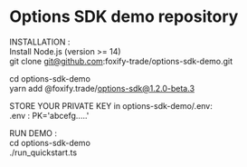 # Options SDK demo repository

INSTALLATION :  
Install Node.js (version >= 14)  
git clone git@github.com:foxify-trade/options-sdk-demo.git  

cd options-sdk-demo  
yarn add @foxify.trade/options-sdk@1.2.0-beta.3  

STORE YOUR PRIVATE KEY in options-sdk-demo/.env:  
.env : PK='abcefg.....'  

RUN DEMO :  
cd options-sdk-demo  
./run_quickstart.ts  
